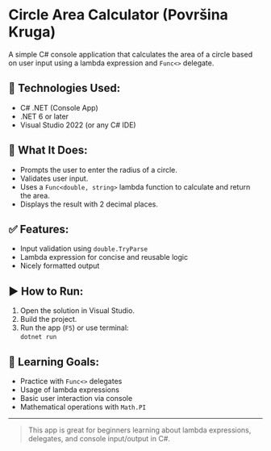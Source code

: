 # Circle Area Calculator (Površina Kruga)

A simple C# console application that calculates the area of a circle based on user input using a lambda expression and `Func<>` delegate.

## 🧰 Technologies Used:
- C# .NET (Console App)
- .NET 6 or later
- Visual Studio 2022 (or any C# IDE)

## 🧮 What It Does:
- Prompts the user to enter the radius of a circle.
- Validates user input.
- Uses a `Func<double, string>` lambda function to calculate and return the area.
- Displays the result with 2 decimal places.


## ✅ Features:
- Input validation using `double.TryParse`
- Lambda expression for concise and reusable logic
- Nicely formatted output

## ▶️ How to Run:
1. Open the solution in Visual Studio.
2. Build the project.
3. Run the app (`F5`) or use terminal:  
   `dotnet run`

## 📌 Learning Goals:
- Practice with `Func<>` delegates
- Usage of lambda expressions
- Basic user interaction via console
- Mathematical operations with `Math.PI`

---

> This app is great for beginners learning about lambda expressions, delegates, and console input/output in C#.
